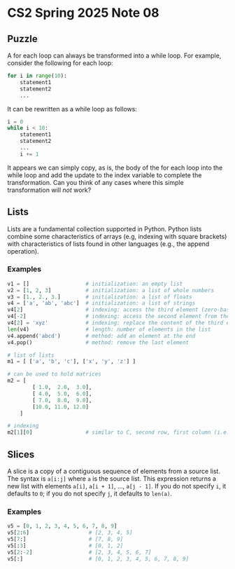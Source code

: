 # CS2 Spring 2025 Note 08

## Puzzle

A for each loop can always be transformed into a while loop.  For example,
consider the following for each loop:

```python
for i in range(10):
    statement1
    statement2
    ...
```

It can be rewritten as a while loop as follows:

```python
i = 0
while i < 10:
    statement1
    statement2
    ...
    i += 1
```

It appears we can simply copy, as is, the body of the for each loop into the
while loop and add the update to the index variable to complete the
transformation.  Can you think of any cases where this simple transformation
will *not* work?

## Lists

Lists are a fundamental collection supported in Python.  Python lists combine
some characteristics of arrays (e.g, indexing with square brackets) with
characteristics of lists found in other languages (e.g., the append operation).

### Examples

```python
v1 = []                  # initialization: an empty list
v2 = [1, 2, 3]           # initialization: a list of whole numbers
v3 = [1., 2., 3.]        # initialization: a list of floats
v4 = ['a', 'ab', 'abc']  # initialization: a list of strings
v4[2]                    # indexing: access the third element (zero-based index)
v4[-2]                   # indexing: access the second element from the end
v4[2] = 'xyz'            # indexing: replace the content of the third element
len(v4)                  # length: number of elements in the list
v4.append('abcd')        # method: add an element at the end
v4.pop()                 # method: remove the last element

# list of lists
m1 = [ ['a', 'b', 'c'], ['x', 'y', 'z'] ]

# can be used to hold matrices
m2 = [
        [ 1.0,  2.0,  3.0],
        [ 4.0,  5.0,  6.0],
        [ 7.0,  8.0,  9.0],
        [10.0, 11.0, 12.0]
    ]

# indexing
m2[1][0]                 # similar to C, second row, first column (i.e., 4.0)
```

## Slices

A slice is a copy of a contiguous sequence of elements from a source list.  The
syntax is `a[i:j]` where `a` is the source list.  This expression returns a new
list with elements `a[i]`, `a[i + 1]`, ..., `a[j - 1]`.  If you do not specify
`i`, it defaults to `0`; if you do not specify `j`, it defaults to `len(a)`.

### Examples

```python
v5 = [0, 1, 2, 3, 4, 5, 6, 7, 8, 9]
v5[2:6]                   # [2, 3, 4, 5]
v5[7:]                    # [7, 8, 9]
v5[:3]                    # [0, 1, 2]
v5[2:-2]                  # [2, 3, 4, 5, 6, 7]
v5[:]                     # [0, 1, 2, 3, 4, 5, 6, 7, 8, 9]
```
